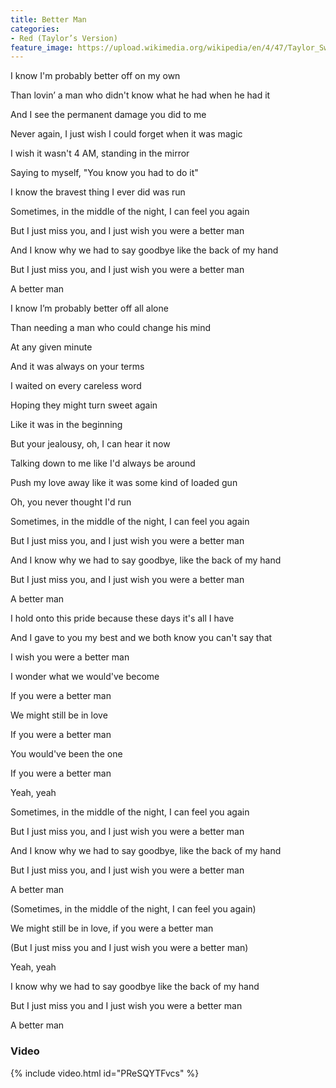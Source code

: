 ```yaml
---
title: Better Man
categories:
- Red (Taylor’s Version)
feature_image: https://upload.wikimedia.org/wikipedia/en/4/47/Taylor_Swift_-_Red_%28Taylor%27s_Version%29.png
--- 
```

I know I'm probably better off on my own

Than lovin’ a man who didn't know what he had when he had it

And I see the permanent damage you did to me

Never again, I just wish I could forget when it was magic

I wish it wasn't 4 AM, standing in the mirror

Saying to myself, "You know you had to do it"

I know the bravest thing I ever did was run

Sometimes, in the middle of the night, I can feel you again

But I just miss you, and I just wish you were a better man

And I know why we had to say goodbye like the back of my hand

But I just miss you, and I just wish you were a better man

A better man

I know I’m probably better off all alone

Than needing a man who could change his mind

At any given minute

And it was always on your terms

I waited on every careless word

Hoping they might turn sweet again

Like it was in the beginning

But your jealousy, oh, I can hear it now

Talking down to me like I'd always be around

Push my love away like it was some kind of loaded gun

Oh, you never thought I'd run

Sometimes, in the middle of the night, I can feel you again

But I just miss you, and I just wish you were a better man

And I know why we had to say goodbye, like the back of my hand

But I just miss you, and I just wish you were a better man

A better man

I hold onto this pride because these days it's all I have

And I gave to you my best and we both know you can't say that

I wish you were a better man

I wonder what we would've become

If you were a better man

We might still be in love

If you were a better man

You would've been the one

If you were a better man

Yeah, yeah

Sometimes, in the middle of the night, I can feel you again

But I just miss you, and I just wish you were a better man

And I know why we had to say goodbye, like the back of my hand

But I just miss you, and I just wish you were a better man

A better man

(Sometimes, in the middle of the night, I can feel you again)

We might still be in love, if you were a better man

(But I just miss you and I just wish you were a better man)

Yeah, yeah

I know why we had to say goodbye like the back of my hand

But I just miss you and I just wish you were a better man

A better man

### Video

{% include video.html id="PReSQYTFvcs" %}

